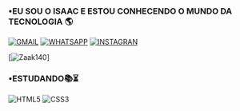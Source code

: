 ### •EU SOU O ISAAC E ESTOU CONHECENDO O MUNDO DA TECNOLOGIA 🌎

[![GMAIL](https://img.shields.io/badge/Gmail-D14836?style=for-the-badge&logo=gmail&logoColor=white)](mailto:issacn81@gmail.com?subject=issacn81@gmail.com&body=issacn81@gmail.com)
[![WHATSAPP](https://img.shields.io/badge/WhatsApp-25D366?style=for-the-badge&logo=whatsapp&logoColor=white)](https://w.app/wUTLcE)
[![INSTAGRAN](https://img.shields.io/badge/Instagram-E4405F?style=for-the-badge&logo=instagram&logoColor=white)](https://ig.me/m/FERREIRA_NV013)

[![Zaak140](https://github-readme-stats.vercel.app/api?username={Zaak140}&theme=blue-green)]

### •ESTUDANDO📚⏳

![HTML5](https://img.shields.io/badge/HTML5-E34F26?style=for-the-badge&logo=html5&logoColor=white)
![CSS3](https://img.shields.io/badge/CSS3-1572B6?style=for-the-badge&logo=css3&logoColor=white)